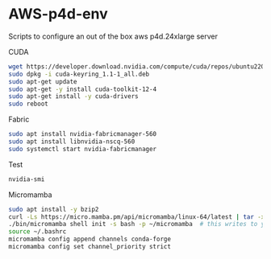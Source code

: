 # AWS-p4d-env
Scripts to configure an out of the box aws p4d.24xlarge server

CUDA
```bash
wget https://developer.download.nvidia.com/compute/cuda/repos/ubuntu2204/x86_64/cuda-keyring_1.1-1_all.deb
sudo dpkg -i cuda-keyring_1.1-1_all.deb
sudo apt-get update
sudo apt-get -y install cuda-toolkit-12-4
sudo apt-get install -y cuda-drivers
sudo reboot
```

Fabric
```bash
sudo apt install nvidia-fabricmanager-560
sudo apt install libnvidia-nscq-560
sudo systemctl start nvidia-fabricmanager
```

Test
```bash
nvidia-smi
```

Micromamba
```bash
sudo apt install -y bzip2
curl -Ls https://micro.mamba.pm/api/micromamba/linux-64/latest | tar -xvj bin/micromamba
./bin/micromamba shell init -s bash -p ~/micromamba  # this writes to your .bashrc file
source ~/.bashrc
micromamba config append channels conda-forge
micromamba config set channel_priority strict
```
